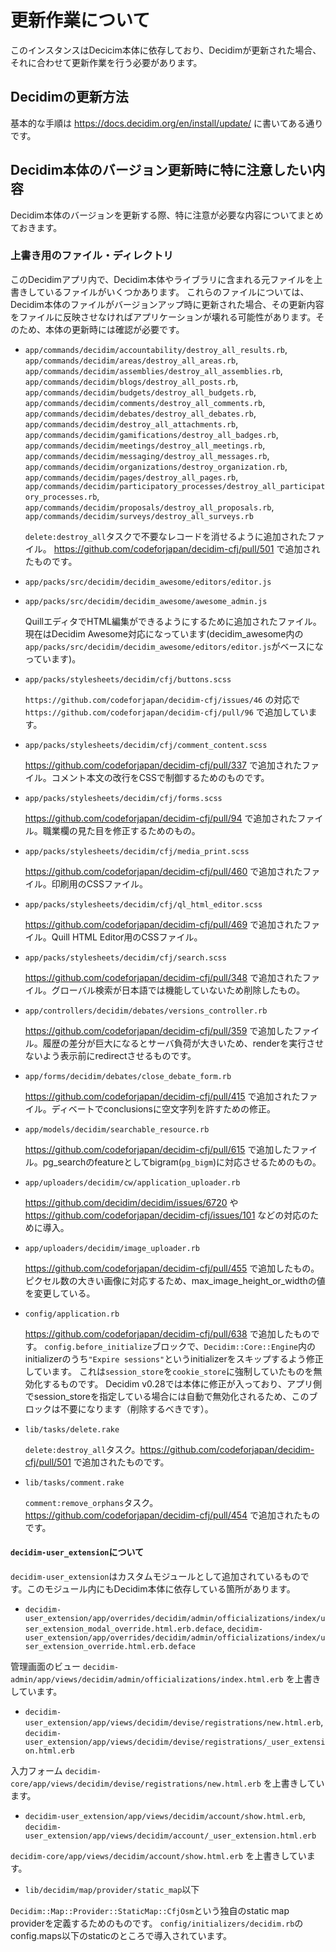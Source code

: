 # 更新作業について

このインスタンスはDecicim本体に依存しており、Decidimが更新された場合、それに合わせて更新作業を行う必要があります。

## Decidimの更新方法

基本的な手順は https://docs.decidim.org/en/install/update/ に書いてある通りです。

## Decidim本体のバージョン更新時に特に注意したい内容

Decidim本体のバージョンを更新する際、特に注意が必要な内容についてまとめておきます。

### 上書き用のファイル・ディレクトリ

このDecidimアプリ内で、Decidim本体やライブラリに含まれる元ファイルを上書きしているファイルがいくつかあります。
これらのファイルについては、Decidim本体のファイルがバージョンアップ時に更新された場合、その更新内容をファイルに反映させなければアプリケーションが壊れる可能性があります。そのため、本体の更新時には確認が必要です。

* `app/commands/decidim/accountability/destroy_all_results.rb`,
  `app/commands/decidim/areas/destroy_all_areas.rb`,
  `app/commands/decidim/assemblies/destroy_all_assemblies.rb`,
  `app/commands/decidim/blogs/destroy_all_posts.rb`,
  `app/commands/decidim/budgets/destroy_all_budgets.rb`,
  `app/commands/decidim/comments/destroy_all_comments.rb`,
  `app/commands/decidim/debates/destroy_all_debates.rb`,
  `app/commands/decidim/destroy_all_attachments.rb`,
  `app/commands/decidim/gamifications/destroy_all_badges.rb`,
  `app/commands/decidim/meetings/destroy_all_meetings.rb`,
  `app/commands/decidim/messaging/destroy_all_messages.rb`,
  `app/commands/decidim/organizations/destroy_organization.rb`,
  `app/commands/decidim/pages/destroy_all_pages.rb`,
  `app/commands/decidim/participatory_processes/destroy_all_participatory_processes.rb`,
  `app/commands/decidim/proposals/destroy_all_proposals.rb`,
  `app/commands/decidim/surveys/destroy_all_surveys.rb`

  `delete:destroy_all`タスクで不要なレコードを消せるように追加されたファイル。 https://github.com/codeforjapan/decidim-cfj/pull/501 で追加されたものです。

* `app/packs/src/decidim/decidim_awesome/editors/editor.js`
* `app/packs/src/decidim/decidim_awesome/awesome_admin.js`

  QuillエディタでHTML編集ができるようにするために追加されたファイル。現在はDecidim Awesome対応になっています(decidim_awesome内の`app/packs/src/decidim/decidim_awesome/editors/editor.js`がベースになっています)。

* `app/packs/stylesheets/decidim/cfj/buttons.scss`

  `https://github.com/codeforjapan/decidim-cfj/issues/46` の対応で `https://github.com/codeforjapan/decidim-cfj/pull/96` で追加しています。

* `app/packs/stylesheets/decidim/cfj/comment_content.scss`

  https://github.com/codeforjapan/decidim-cfj/pull/337 で追加されたファイル。コメント本文の改行をCSSで制御するためのものです。

* `app/packs/stylesheets/decidim/cfj/forms.scss`

  https://github.com/codeforjapan/decidim-cfj/pull/94 で追加されたファイル。職業欄の見た目を修正するためのもの。

* `app/packs/stylesheets/decidim/cfj/media_print.scss`

  https://github.com/codeforjapan/decidim-cfj/pull/460 で追加されたファイル。印刷用のCSSファイル。

* `app/packs/stylesheets/decidim/cfj/ql_html_editor.scss`

  https://github.com/codeforjapan/decidim-cfj/pull/469 で追加されたファイル。Quill HTML Editor用のCSSファイル。

* `app/packs/stylesheets/decidim/cfj/search.scss`

  https://github.com/codeforjapan/decidim-cfj/pull/348 で追加されたファイル。グローバル検索が日本語では機能していないため削除したもの。

* `app/controllers/decidim/debates/versions_controller.rb`

  https://github.com/codeforjapan/decidim-cfj/pull/359 で追加したファイル。履歴の差分が巨大になるとサーバ負荷が大きいため、renderを実行させないよう表示前にredirectさせるものです。

* `app/forms/decidim/debates/close_debate_form.rb`

  https://github.com/codeforjapan/decidim-cfj/pull/415 で追加されたファイル。ディベートでconclusionsに空文字列を許すための修正。

* `app/models/decidim/searchable_resource.rb`

  https://github.com/codeforjapan/decidim-cfj/pull/615 で追加したファイル。pg_searchのfeatureとしてbigram(`pg_bigm`)に対応させるためのもの。

* `app/uploaders/decidim/cw/application_uploader.rb`

  https://github.com/decidim/decidim/issues/6720 や https://github.com/codeforjapan/decidim-cfj/issues/101 などの対応のために導入。

* `app/uploaders/decidim/image_uploader.rb`

  https://github.com/codeforjapan/decidim-cfj/pull/455 で追加したもの。ピクセル数の大きい画像に対応するため、max_image_height_or_widthの値を変更している。

* `config/application.rb`

  https://github.com/codeforjapan/decidim-cfj/pull/638 で追加したものです。
  `config.before_initialize`ブロックで、`Decidim::Core::Engine`内のinitializerのうち`"Expire sessions"`というinitializerをスキップするよう修正しています。
  これは`session_store`を`cookie_store`に強制していたものを無効化するものです。
  Decidim v0.28では本体に修正が入っており、アプリ側でsession_storeを指定している場合には自動で無効化されるため、このブロックは不要になります（削除するべきです）。

* `lib/tasks/delete.rake`

  `delete:destroy_all`タスク。https://github.com/codeforjapan/decidim-cfj/pull/501 で追加されたものです。

* `lib/tasks/comment.rake`

  `comment:remove_orphans`タスク。https://github.com/codeforjapan/decidim-cfj/pull/454 で追加されたものです。

#### `decidim-user_extension`について

`decidim-user_extension`はカスタムモジュールとして追加されているものです。このモジュール内にもDecidim本体に依存している箇所があります。

* `decidim-user_extension/app/overrides/decidim/admin/officializations/index/user_extension_modal_override.html.erb.deface`, `decidim-user_extension/app/overrides/decidim/admin/officializations/index/user_extension_override.html.erb.deface`

管理画面のビュー `decidim-admin/app/views/decidim/admin/officializations/index.html.erb` を上書きしています。

* `decidim-user_extension/app/views/decidim/devise/registrations/new.html.erb`, `decidim-user_extension/app/views/decidim/devise/registrations/_user_extension.html.erb`

入力フォーム `decidim-core/app/views/decidim/devise/registrations/new.html.erb` を上書きしています。

* `decidim-user_extension/app/views/decidim/account/show.html.erb`, `decidim-user_extension/app/views/decidim/account/_user_extension.html.erb`

`decidim-core/app/views/decidim/account/show.html.erb` を上書きしています。

* `lib/decidim/map/provider/static_map`以下

`Decidim::Map::Provider::StaticMap::CfjOsm`という独自のstatic map providerを定義するためのものです。
`config/initializers/decidim.rb`のconfig.maps以下のstaticのところで導入されています。
